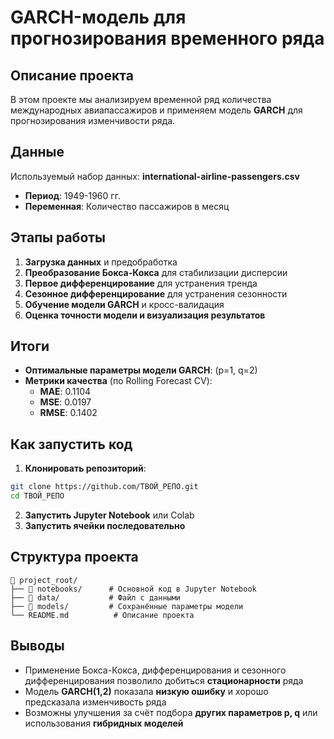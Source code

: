 # GARCH-модель для прогнозирования временного ряда

## Описание проекта  
В этом проекте мы анализируем временной ряд количества международных авиапассажиров и применяем модель **GARCH** для прогнозирования изменчивости ряда.

## Данные  
Используемый набор данных: **international-airline-passengers.csv**  
- **Период**: 1949-1960 гг.  
- **Переменная**: Количество пассажиров в месяц  

## Этапы работы  
1. **Загрузка данных** и предобработка  
2. **Преобразование Бокса-Кокса** для стабилизации дисперсии  
3. **Первое дифференцирование** для устранения тренда  
4. **Сезонное дифференцирование** для устранения сезонности  
5. **Обучение модели GARCH** и кросс-валидация  
6. **Оценка точности модели и визуализация результатов**  

## Итоги  
- **Оптимальные параметры модели GARCH**: (p=1, q=2)  
- **Метрики качества** (по Rolling Forecast CV):  
  - **MAE**: 0.1104  
  - **MSE**: 0.0197  
  - **RMSE**: 0.1402  

## Как запустить код  
1. **Клонировать репозиторий**:  
```bash  
git clone https://github.com/ТВОЙ_РЕПО.git  
cd ТВОЙ_РЕПО  
```
2. **Запустить Jupyter Notebook** или Colab  
3. **Запустить ячейки последовательно**  

## Структура проекта  
```
📂 project_root/
├── 📂 notebooks/      # Основной код в Jupyter Notebook
├── 📂 data/           # Файл с данными
├── 📂 models/         # Сохранённые параметры модели
└── README.md          # Описание проекта
```

## Выводы  
- Применение Бокса-Кокса, дифференцирования и сезонного дифференцирования позволило добиться **стационарности** ряда  
- Модель **GARCH(1,2)** показала **низкую ошибку** и хорошо предсказала изменчивость ряда  
- Возможны улучшения за счёт подбора **других параметров p, q** или использования **гибридных моделей**  



